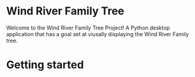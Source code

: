 # Wind River Family Tree
Welcome to the Wind River Family Tree Project! A Python desktop application that has a goal set at viusally displaying the Wind River Family tree.

# Getting started

